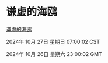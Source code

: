 # 谦虚的海鸥
[谦虚的海鸥](http://219.139.197.74:56308/qxdho/course/base/hotlink/index.php)

2024年 10月 27日 星期日 07:00:02 CST

2024年 10月 26日 星期六 23:00:02 GMT
